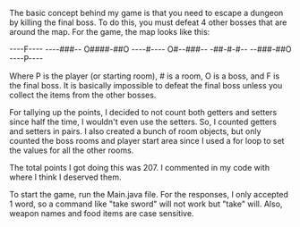 The basic concept behind my game is that you need to escape a dungeon by killing the final boss. To do this, you must defeat 4 other bosses that are around the map. For the game, the map looks like this:

----F----
----###--
O####-##O
----#----
O#--###--
-##-#-#--
--###-##O
----P----

Where P is the player (or starting room), # is a room, O is a boss, and F is the final boss. It is basically impossible to defeat the final boss unless you collect the items from the other bosses.

For tallying up the points, I decided to not count both getters and setters since half the time, I wouldn't even use the setters. So, I counted getters and setters in pairs. I also created a bunch of room objects, but only counted the boss rooms and player start area since I used a for loop to set the values for all the other rooms.

The total points I got doing this was 207. I commented in my code with where I think I deserved them.

To start the game, run the Main.java file. For the responses, I only accepted 1 word, so a command like "take sword" will not work but "take" will. Also, weapon names and food items are case sensitive.

